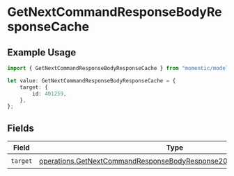 # GetNextCommandResponseBodyResponseCache

## Example Usage

```typescript
import { GetNextCommandResponseBodyResponseCache } from "momentic/models/operations";

let value: GetNextCommandResponseBodyResponseCache = {
    target: {
        id: 401259,
    },
};
```

## Fields

| Field                                                                                                                                                            | Type                                                                                                                                                             | Required                                                                                                                                                         | Description                                                                                                                                                      |
| ---------------------------------------------------------------------------------------------------------------------------------------------------------------- | ---------------------------------------------------------------------------------------------------------------------------------------------------------------- | ---------------------------------------------------------------------------------------------------------------------------------------------------------------- | ---------------------------------------------------------------------------------------------------------------------------------------------------------------- |
| `target`                                                                                                                                                         | [operations.GetNextCommandResponseBodyResponse200ApplicationJson4Target](../../models/operations/getnextcommandresponsebodyresponse200applicationjson4target.md) | :heavy_check_mark:                                                                                                                                               | N/A                                                                                                                                                              |